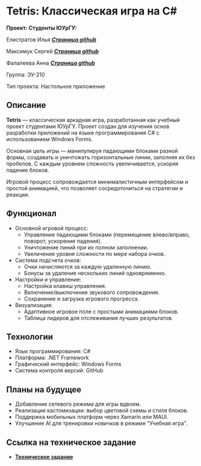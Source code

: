 # Tetris: Классическая игра на C#
**Проект:  Студенты ЮУрГУ:**  

Елистратов Илья [***Страница github***](https://github.com/Ilua01)  

Максимук Сергей [***Страница github***](https://github.com/SergeyKaef)  

Фалалеева Анна [***Страница github***](https://github.com/Anyutka5)  

Группа: ЭУ-210  

Тип проекта: Настольное приложение

## **Описание**  
**Tetris** — классическая аркадная игра, разработанная как учебный проект студентами ЮУрГУ. Проект создан для изучения основ разработки приложений на языке программирования C# с использованием Windows Forms.  

Основная цель игры — манипулируя падающими блоками разной формы, создавать и уничтожать горизонтальные линии, заполняя их без пробелов. С каждым уровнем сложность увеличивается, ускоряя падение блоков.  

Игровой процесс сопровождается минималистичным интерфейсом и простой анимацией, что позволяет сосредоточиться на стратегии и реакции.  

## **Функционал**  
- Основной игровой процесс:
	- Управление падающими блоками (перемещение влево/вправо, поворот, ускорение падения).
	- Уничтожение линий при их полном заполнении.
    - Увеличение уровня сложности по мере набора очков.
-	Система подсчета очков:
	- Очки начисляются за каждую удаленную линию.
	- Бонусы за удаление нескольких линий одновременно.
-	Настройки и управление:
	- Настройка клавиш управления.
	- Включение/выключение звукового сопровождения.
	- Сохранение и загрузка игрового прогресса.
-	Визуализация:
	- Адаптивное игровое поле с простыми анимациями блоков.
	- Таблица лидеров для отслеживания лучших результатов.

## **Технологии**
-	Язык программирования: C#
-	Платформа: .NET Framework
-	Графический интерфейс: Windows Forms 
-	Система контроля версий: GitHub

## **Планы на будущее**
-	Добавление сетевого режима для игры вдвоем.
-	Реализация кастомизации: выбор цветовой схемы и стиля блоков.
-	Поддержка мобильных платформ через Xamarin или MAUI.
-	Улучшение AI для тренировки новичков в режиме "Учебная игра".  
## **Ссылка на техническое задание**
- [**Техническое задание**](ТЗ.md)
